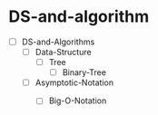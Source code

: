 # DS-and-algorithm

- [ ] DS-and-Algorithms
    - [ ] Data-Structure
        - [ ] Tree
            - [ ] Binary-Tree
    - [ ] Asymptotic-Notation
        - [ ] Big-O-Notation
      
